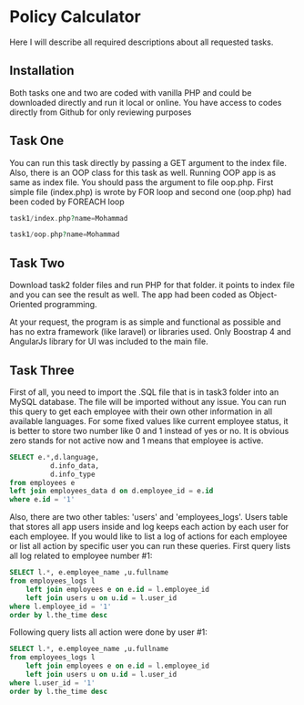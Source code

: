 # Policy Calculator

Here I will describe all required descriptions about all requested tasks.

## Installation

Both tasks one and two are coded with vanilla PHP and could be downloaded directly and run it local or online. You have access to codes directly from Github for only reviewing purposes


## Task One

You can run this task directly by passing a GET argument to the index file. Also, there is an OOP class for this task as well. Running OOP app is as same as index file. You should pass the argument to file oop.php. First simple file (index.php) is wrote by FOR loop and second one (oop.php) had been coded by FOREACH loop

```php
task1/index.php?name=Mohammad
```
```php
task1/oop.php?name=Mohammad
```

## Task Two
Download task2 folder files and run PHP for that folder. it points to index file and you can see the result as well.
The app had been coded as Object-Oriented programming. 

At your request, the program is as simple and functional as possible and has no extra framework (like laravel) or libraries used. Only Boostrap 4 and AngularJs library for UI was included to the main file.


## Task Three
First of all, you need to import the .SQL file that is in task3 folder into an MySQL database. The file will be imported without any issue. You can run this query to get each employee with their own other information in all available languages. For some fixed values like current employee status, it is better to store two number like 0 and 1 instead of yes or no. It is obvious zero stands for not active now and 1 means that employee is active.

```sql
SELECT e.*,d.language,
          d.info_data,
          d.info_type
from employees e
left join employees_data d on d.employee_id = e.id
where e.id = '1'
```

Also, there are two other tables: 'users' and 'employees_logs'. Users table that stores all app users inside and log keeps each action by each user for each employee. If you would like to list a log of actions for each employee or list all action by specific user you can run these queries. First query lists all log related to employee number #1:

```sql
SELECT l.*, e.employee_name ,u.fullname
from employees_logs l
    left join employees e on e.id = l.employee_id
    left join users u on u.id = l.user_id  
where l.employee_id = '1'
order by l.the_time desc
```

Following query lists all action were done by user #1:
```sql
SELECT l.*, e.employee_name ,u.fullname
from employees_logs l
    left join employees e on e.id = l.employee_id 
    left join users u on u.id = l.user_id 
where l.user_id = '1'
order by l.the_time desc
```
